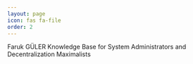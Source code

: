 ```yaml
---
layout: page
icon: fas fa-file
order: 2
---
```


Faruk GÜLER
Knowledge Base for System Administrators and Decentralization Maximalists